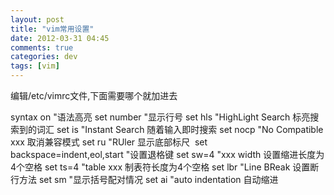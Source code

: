 ```yaml
---
layout: post
title: "vim常用设置"
date: 2012-03-31 04:45
comments: true
categories: dev
tags: [vim]
---
```

编辑/etc/vimrc文件,下面需要哪个就加进去

syntax on "语法高亮
set number "显示行号
set hls "HighLight Search 标亮搜索到的词汇
set is "Instant Search 随着输入即时搜索
set nocp "No Compatible xxx 取消兼容模式
set ru "RUler 显示底部标尺 
set backspace=indent,eol,start "设置退格键
set sw=4 "xxx width 设置缩进长度为4个空格
set ts=4 "table xxx 制表符长度为4个空格
set lbr "Line BReak 设置断行方法
set sm "显示括号配对情况
set ai "auto indentation 自动缩进

